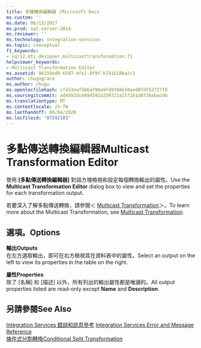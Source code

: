 ```yaml
---
title: 多播轉換編輯器 |Microsoft Docs
ms.custom: ''
ms.date: 06/13/2017
ms.prod: sql-server-2014
ms.reviewer: ''
ms.technology: integration-services
ms.topic: conceptual
f1_keywords:
- sql12.dts.designer.multicasttransformation.f1
helpviewer_keywords:
- Multicast Transformation Editor
ms.assetid: 96155ed9-6597-4fe1-8f9f-b741b18ba2c1
author: chugugrace
ms.author: chugu
ms.openlocfilehash: cfe53eaf946af96a9f49398e50aed0fdf53727f8
ms.sourcegitcommit: ad4d92dce894592a259721a1571b1d8736abacdb
ms.translationtype: MT
ms.contentlocale: zh-TW
ms.lasthandoff: 08/04/2020
ms.locfileid: "87592103"
---
```

# <a name="multicast-transformation-editor"></a><span data-ttu-id="d1484-102">多點傳送轉換編輯器</span><span class="sxs-lookup"><span data-stu-id="d1484-102">Multicast Transformation Editor</span></span>
  <span data-ttu-id="d1484-103">使用 **[多點傳送轉換編輯器]** 對話方塊檢視和設定每個轉換輸出的屬性。</span><span class="sxs-lookup"><span data-stu-id="d1484-103">Use the **Multicast Transformation Editor** dialog box to view and set the properties for each transformation output.</span></span>  
  
 <span data-ttu-id="d1484-104">若要深入了解多點傳送轉換，請參閱＜ [Multicast Transformation](data-flow/transformations/multicast-transformation.md)＞。</span><span class="sxs-lookup"><span data-stu-id="d1484-104">To learn more about the Multicast Transformation, see [Multicast Transformation](data-flow/transformations/multicast-transformation.md).</span></span>  
  
## <a name="options"></a><span data-ttu-id="d1484-105">選項。</span><span class="sxs-lookup"><span data-stu-id="d1484-105">Options</span></span>  
 <span data-ttu-id="d1484-106">**輸出**</span><span class="sxs-lookup"><span data-stu-id="d1484-106">**Outputs**</span></span>  
 <span data-ttu-id="d1484-107">在左方選取輸出，即可在右方檢視其在資料表中的屬性。</span><span class="sxs-lookup"><span data-stu-id="d1484-107">Select an output on the left to view its properties in the table on the right.</span></span>  
  
 <span data-ttu-id="d1484-108">**屬性**</span><span class="sxs-lookup"><span data-stu-id="d1484-108">**Properties**</span></span>  
 <span data-ttu-id="d1484-109">除了 [名稱]  和 [描述]  以外，所有列出的輸出屬性都是唯讀的。</span><span class="sxs-lookup"><span data-stu-id="d1484-109">All output properties listed are read-only except **Name** and **Description**.</span></span>  
  
## <a name="see-also"></a><span data-ttu-id="d1484-110">另請參閱</span><span class="sxs-lookup"><span data-stu-id="d1484-110">See Also</span></span>  
 <span data-ttu-id="d1484-111">[Integration Services 錯誤和訊息參考](../../2014/integration-services/integration-services-error-and-message-reference.md) </span><span class="sxs-lookup"><span data-stu-id="d1484-111">[Integration Services Error and Message Reference](../../2014/integration-services/integration-services-error-and-message-reference.md) </span></span>  
 [<span data-ttu-id="d1484-112">條件式分割轉換</span><span class="sxs-lookup"><span data-stu-id="d1484-112">Conditional Split Transformation</span></span>](data-flow/transformations/conditional-split-transformation.md)  
  
  
